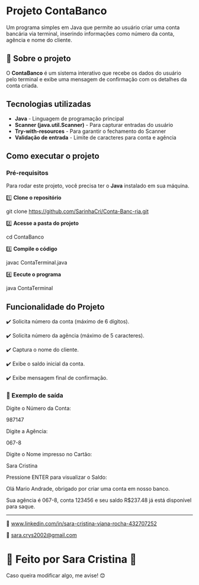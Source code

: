 # Projeto ContaBanco

Um programa simples em Java que permite ao usuário criar uma conta bancária via terminal, inserindo informações como número da conta, agência e nome do cliente.


## 📌 Sobre o projeto

O **ContaBanco** é um sistema interativo que recebe os dados do usuário pelo terminal e exibe uma mensagem de confirmação com os detalhes da conta criada.


## Tecnologias utilizadas

- **Java** - Linguagem de programação principal  
- **Scanner (java.util.Scanner)** - Para capturar entradas do usuário  
- **Try-with-resources** - Para garantir o fechamento do Scanner  
- **Validação de entrada** - Limite de caracteres para conta e agência  


## Como executar o projeto

### **Pré-requisitos**  
Para rodar este projeto, você precisa ter o **Java** instalado em sua máquina.  

1️⃣ **Clone o repositório**  

git clone https://github.com/SarinhaCri/Conta-Banc-ria.git

2️⃣ **Acesse a pasta do projeto**  

   cd ContaBanco

3️⃣ **Compile o código**

javac ContaTerminal.java

4️⃣ **Eecute o programa**

java ContaTerminal


## Funcionalidade do Projeto

✔️ Solicita número da conta (máximo de 6 dígitos).

✔️ Solicita número da agência (máximo de 5 caracteres).

✔️ Captura o nome do cliente.

✔️ Exibe o saldo inicial da conta.

✔️ Exibe mensagem final de confirmação.


### 🎯 Exemplo de saída

Digite o Número da Conta:

987147

Digite a Agência:

067-8

Digite o Nome impresso no Cartão:

Sara Cristina

Pressione ENTER para visualizar o Saldo:

Olá Mario Andrade, obrigado por criar uma conta em nosso banco.

Sua agência é 067-8, conta 123456 e seu saldo R$237.48 já está disponível para saque.

---

🔗 www.linkedin.com/in/sara-cristina-viana-rocha-432707252

📧 sara.crys2002@gmail.com

# 📌 Feito por Sara Cristina 💙 

Caso queira modificar algo, me avise! 😊


